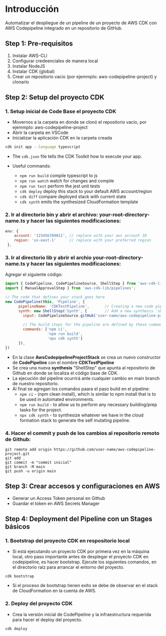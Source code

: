 # Introducción
Automatizar el despliegue de un pipeline de un proyecto de AWS CDK con AWS Codepipeline integrado en un repositorio de GitHub.

## Step 1: Pre-requisitos
1. Instalar AWS-CLI
1. Configurar credeenciales de manera local
1. Instalar NodeJS
1. Instalar CDK (global)
1. Crear un repositorio vacio (por ejemmplo: aws-codepipeline-project) y clonarlo

## Step 2: Setup del proyecto CDK
### 1. Setup inicial de Code Base el proyecto CDK
- Movernos a la carpeta en donde se clonó el repositorio vacio, por ejemmplo: aws-codepipeline-project
- Abrir la carpeta en VSCode
- Inicializar la aplicación CDK en la carpeta creada
```bash
cdk init app --language typescript
``` 

- The `cdk.json` file tells the CDK Toolkit how to execute your app.

- Useful commands:

    * `npm run build`   compile typescript to js
    * `npm run watch`   watch for changes and compile
    * `npm run test`    perform the jest unit tests
    * `cdk deploy`      deploy this stack to your default AWS account/region
    * `cdk diff`        compare deployed stack with current state
    * `cdk synth`       emits the synthesized CloudFormation template

### 2. Ir al directorio **bin** y abrir el archivo: **your-root-directory-name.ts** y hacer las siguientes modificaciones:
```js
env: { 
    account: '123456789012', // replace with your aws account ID
    region: 'us-east-1'      // replace with your preferred region
 },       
```

### 3. Ir al directorio **lib** y abrir el archio **your-root-directory-name.ts** y hacer las siguientes modificaciones:
Agregar el siguiente código:
```js
import { CodePipeline, CodePipelineSource, ShellStep } from 'aws-cdk-lib/pipelines';
import { ManualApprovalStep } from 'aws-cdk-lib/pipelines';
```

```js
// The code that defines your stack goes here
new CodePipeline(this, 'Pipeline', {
      pipelineName: 'CDKTestPipeline',       // Creating a new code pipeline which is a construct
      synth: new ShellStep('Synth', {        // Add a new synthesis 'shellstep' which will be pointed at our gihub repository 
        input: CodePipelineSource.gitHub('user-name/aws-codepipeline-project', 'main'), // replace the GitHub repository name with 'user-name/repository-name'
        
        // The build steps for the pipeline are defined by these commands
        commands: ['npm ci',
                   'npm run build',
                   'npx cdk synth']
      }),
})
```

- En la clase **AwsCodepipelineProjectStack** se crea un nuevo constructor de **CodePipeline** con el nombre **CDKTestPipeline**
- Se crea una nueva **synthesis** "ShellStep" que apunta al repositorio de Github en donde se localiza el código base de CDK.
- La ejecución del pipeline ocurrirá ante cualquier cambio en main branch de nuestro repositorio.
- Al final se agregan los comandos  paara el paso build en el pipeline:
    * `npm ci` - (npm clean install), which is similar to npm install that is to be used in automated environments.
    * `npm run build` - to allow us to perform any necessary building/prep tasks for the project.
    * `npx cdk synth` - to synthesize whatever we have in the cloud formation stack to generate the self mutating pipeline.

### 4. Hacer el commit y push de los cambios al repositorio remoto de Github:
```console
git remote add origin https://github.com/user-name/aws-codepipeline-project.git
git add .
git commit -m "commit inicial"
git branch -M main
git push -u origin main
```

## Step 3: Crear accesos y configuraciones en AWS
- Generar un Access Token personal en Github
- Guardar el token en AWS Secrets Manager

## Step 4: Deployment del Pipeline con un Stages básicos
### 1. Bootstrap del proyecto CDK en respositorio local
- Si está ejecutando un proyecto CDK por primera vez en la máquina local, otro paso importante antes de desplegar el proyecto CDK en codepipeline, es hacer bootstrap. Ejecute los siguientes comandos, en el directorio raíz para arrancar el entorno del proyecto.
```console
cdk bootstrap
```
- Si el proceso de bootstrap tienen exito se debe de observar en el stack de CloudFormation en la cuenta de AWS.
### 2. Deploy del proyecto CDK
- Crea la versión inicial de CodePipeline y la infraestructura requerida para hacer el deploy del proyecto.
```console
cdk deploy
```


